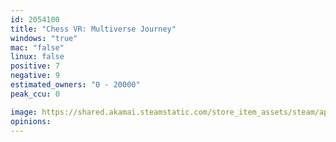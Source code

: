 ```yaml
---
id: 2054100
title: "Chess VR: Multiverse Journey"
windows: "true"
mac: "false"
linux: false
positive: 7
negative: 9
estimated_owners: "0 - 20000"
peak_ccu: 0

image: https://shared.akamai.steamstatic.com/store_item_assets/steam/apps/2054100/header.jpg?t=1683789689
opinions:
---
```

